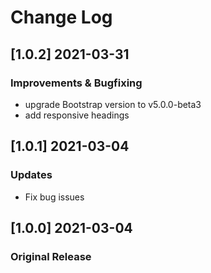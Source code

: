 # Change Log

## [1.0.2] 2021-03-31
### Improvements & Bugfixing
- upgrade Bootstrap version to v5.0.0-beta3
- add responsive headings

## [1.0.1] 2021-03-04
### Updates
- Fix bug issues

## [1.0.0] 2021-03-04
### Original Release
